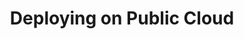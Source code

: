 ---
title: Deploying on Public Cloud
show_read_time: false
canonical_url: 'https://docs.projectcalico.org/v3.9/reference/public-cloud/index'
---